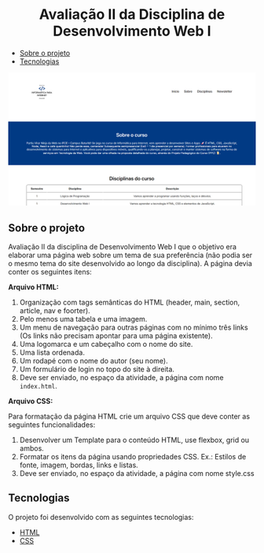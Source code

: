 <h1 align="center">
  Avaliação II da Disciplina de Desenvolvimento Web I
</h1>

<ul>
  <li>
    <a href="#sobre-o-projeto">
      Sobre o projeto
    </a>
  </li>
  <li>
    <a href="#tecnologias">
      Tecnologias
    </a>
  </li>
</ul>

![Visualização do projeto](./.github/preview.png)

## Sobre o projeto

Avaliação II da disciplina de Desenvolvimento Web I que o objetivo era elaborar uma página web sobre um tema de sua preferência (não podia ser o mesmo tema do site desenvolvido ao longo da disciplina). A página devia conter os seguintes itens:

**Arquivo HTML:**

1. Organização com tags semânticas do HTML (header, main, section, article, nav e foorter).
2. Pelo menos uma tabela e uma imagem.
3. Um menu de navegação para outras páginas com no mínimo três links (Os links não precisam apontar para uma página existente).
4. Uma logomarca e um cabeçalho com o nome do site.
5. Uma lista ordenada.
6. Um rodapé com o nome do autor (seu nome).
7. Um formulário de login no topo do site à direita.
8. Deve ser enviado, no espaço da atividade, a página com nome `index.html`.

**Arquivo CSS:**

Para formatação da página HTML crie um arquivo CSS que deve conter as seguintes funcionalidades:

1. Desenvolver um Template para o conteúdo HTML, use flexbox, grid ou ambos.
2. Formatar os itens da página usando propriedades CSS. Ex.: Estilos de fonte, imagem, bordas, links e listas.
3. Deve ser enviado, no espaço da atividade, a página com nome style.css

## Tecnologias

O projeto foi desenvolvido com as seguintes tecnologias:

- [HTML](https://developer.mozilla.org/pt-BR/docs/Web/HTML)
- [CSS](https://developer.mozilla.org/pt-BR/docs/Web/CSS)
